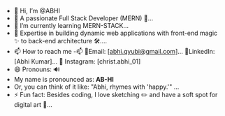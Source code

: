 - 👋 Hi, I’m @ABHI
- 👀 A passionate Full Stack Developer (MERN) 🚀...
- 🌱 I’m currently learning MERN-STACK...
- 💞️ Expertise in building dynamic web applications with front-end magic ✨ to back-end architecture 🛠️....
- 📫 How to reach me -📫 
         📩Email: [abhi.qyubi@gmail.com]...
         🔗LinkedIn: [Abhi Kumar]...
         🔗 Instagram: [christ.abhi_01]
- 😄 Pronouns: 🔊 
- My name is pronounced as: **AB-HI**
- Or, you can think of it like: "Abhi, rhymes with 'happy.'" ...
- ⚡ Fun fact: 
Besides coding, I love sketching ✏️ and have a soft spot for digital art 🎨...


<!---
A-B-H-I-001/A-B-H-I-001 is a ✨ special ✨ repository because its `README.md` (this file) appears on your GitHub profile.
You can click the Preview link to take a look at your changes.
--->
